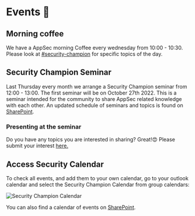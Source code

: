 # Events 📣

## Morning coffee
We have a AppSec morning Coffee every wednesday from 10:00 - 10:30. Please look at [#security-champion](https://equinor.slack.com/archives/C036HGPBJ04) for specific topics of the day.

## Security Champion Seminar
Last Thursday every month we arrange a Security Champion seminar from 12:00 - 13:00. The first seminar will be on October 27th 2022. This is a seminar intended for the community to share AppSec related knowledge with each other. An updated schedule of seminars and topics is found on [SharePoint](https://statoilsrm.sharepoint.com/sites/securitychampion9/Lists/Security%20Champion%20Seminar/Event%20itinerary%20-%20list%20view.aspx).

### Presenting at the seminar
Do you have any topics you are interested in sharing? Great!😍 Please submit your interest [here.](https://forms.office.com/r/nVn8BPst42)

## Access Security Calendar
To check all events, and add them to your own calendar, go to your outlook calendar and select the Security Champion Calendar from group calendars:

![Security Champion Calendar](./outlook.png)

You can also find a calendar of events on [SharePoint](https://statoilsrm.sharepoint.com/sites/securitychampion9).
